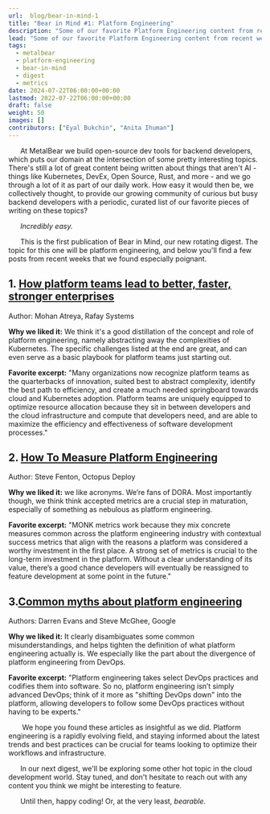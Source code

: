 ```yaml
---
url:  blog/bear-in-mind-1
title: "Bear in Mind #1: Platform Engineering"
description: "Some of our favorite Platform Engineering content from recent weeks."
lead: "Some of our favorite Platform Engineering content from recent weeks."
tags:
  - metalbear
  - platform-engineering
  - bear-in-mind
  - digest
  - metrics
date: 2024-07-22T06:00:00+00:00
lastmod: 2022-07-22T06:00:00+00:00
draft: false
weight: 50
images: []
contributors: ["Eyal Bukchin", "Anita Ihuman"]
---
```


&nbsp;&nbsp;&nbsp;&nbsp;&nbsp;&nbsp;At MetalBear we build open-source dev tools for backend developers, which puts our domain at the intersection of some pretty interesting topics. There's still a lot of great content being written about things that aren't AI - things like Kubernetes, DevEx, Open Source, Rust, and more - and we go through a lot of it as part of our daily work. How easy it would then be, we collectively thought, to provide our growing community of curious but busy backend developers with a periodic, curated list of our favorite pieces of writing on these topics?

&nbsp;&nbsp;&nbsp;&nbsp;&nbsp;&nbsp;_Incredibly easy._

&nbsp;&nbsp;&nbsp;&nbsp;&nbsp;&nbsp;This is the first publication of Bear in Mind, our new rotating digest. The topic for this one will be platform engineering, and below you'll find a few posts from recent weeks that we found especially poignant.

## 1. [How platform teams lead to better, faster, stronger enterprises](https://www.infoworld.com/article/2515201/platform-teams-lead-to-better-faster-stronger-enterprises.html)

Author: Mohan Atreya, Rafay Systems

__Why we liked it:__ We think it's a good distillation of the concept and role of platform engineering, namely abstracting away the complexities of Kubernetes. The specific challenges listed at the end are great, and can even serve as a basic playbook for platform teams just starting out.

__Favorite excerpt:__ "Many organizations now recognize platform teams as the quarterbacks of innovation, suited best to abstract complexity, identify the best path to efficiency, and create a much needed springboard towards cloud and Kubernetes adoption. Platform teams are uniquely equipped to optimize resource allocation because they sit in between developers and the cloud infrastructure and compute that developers need, and are able to maximize the efficiency and effectiveness of software development processes."

## 2. [How To Measure Platform Engineering](https://thenewstack.io/how-to-measure-platform-engineering/)

Author: Steve Fenton, Octopus Deploy

__Why we liked it:__ we like acronyms. We’re fans of DORA. Most importantly though, we think think accepted metrics are a crucial step in maturation, especially of something as nebulous as platform engineering.

__Favorite excerpt:__ "MONK metrics work because they mix concrete measures common across the platform engineering industry with contextual success metrics that align with the reasons a platform was considered a worthy investment in the first place.
A strong set of metrics is crucial to the long-term investment in the platform. Without a clear understanding of its value, there’s a good chance developers will eventually be reassigned to feature development at some point in the future."

## 3.[Common myths about platform engineering](https://cloud.google.com/blog/products/application-development/common-myths-about-platform-engineering)

Authors: Darren Evans and Steve McGhee, Google

__Why we liked it:__ It clearly disambiguates some common misunderstandings, and helps tighten the definition of what platform engineering actually is. We especially like the part about the divergence of platform engineering from DevOps.

__Favorite excerpt:__ "Platform engineering takes select DevOps practices and codifies them into software. So no, platform engineering isn’t simply advanced DevOps; think of it more as "shifting DevOps down" into the platform, allowing developers to follow some DevOps practices without having to be experts."


&nbsp;&nbsp;&nbsp;&nbsp;&nbsp;&nbsp;
We hope you found these articles as insightful as we did. Platform engineering is a rapidly evolving field, and staying informed about the latest trends and best practices can be crucial for teams looking to optimize their workflows and infrastructure.

&nbsp;&nbsp;&nbsp;&nbsp;&nbsp;&nbsp;In our next digest, we'll be exploring some other hot topic in the cloud development world. Stay tuned, and don't hesitate to reach out with any content you think we might be interesting to feature.

&nbsp;&nbsp;&nbsp;&nbsp;&nbsp;&nbsp;Until then, happy coding! Or, at the very least, _bearable_.
